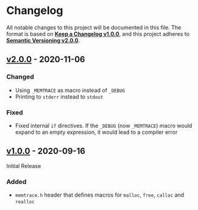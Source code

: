 <!-- markdownlint-disable no-duplicate-heading -->

# Changelog #

All notable changes to this project will be documented in this file.
The format is based on [**Keep a Changelog v1.0.0**](https://keepachangelog.com/en/1.0.0/),
and this project adheres to [**Semantic Versioning v2.0.0**](https://semver.org/spec/v2.0.0.html).

## [v2.0.0] - 2020-11-06 ##

[v2.0.0]: https://github.com/mfederczuk/memtrace/releases/v2.0.0

### Changed ###

* Using `_MEMTRACE` as macro instead of `_DEBUG`
* Printing to `stderr` instead to `stdout`

### Fixed ###

* Fixed internal `if` directives.
  If the `_DEBUG` (now `_MEMTRACE`) macro would expand to an empty expression, it would lead to a compiler error

## [v1.0.0] - 2020-09-16 ##

[v1.0.0]: https://github.com/mfederczuk/memtrace/releases/v1.0.0

Initial Release

### Added ###

* `memtrace.h` header that defines macros for `malloc`, `free`, `calloc` and `realloc`
